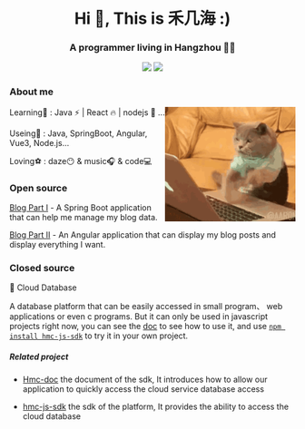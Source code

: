 <h1 align="center">Hi 👋, This is 禾几海 :)</h1>

<h3 align="center"> A programmer living in Hangzhou 👨‍💻 </h3>

<p align="center">
<img width="53%" src="https://github-readme-stats.vercel.app/api?username=xiaohai2271&count_private=true&show_icons=true&include_all_commits=false&hide_border=true&hide_title=true">
<img width="43%" src="https://github-readme-streak-stats.herokuapp.com/?user=xiaohai2271&hide_border=true">
</p>

### About me
<img align='right' src="./img/1628402933578.gif" width="230">

Learning🎨 : Java ⚡ | React 🔥 | nodejs 🎈 ...

Useing🔎 : Java, SpringBoot, Angular, Vue3, Node.js...

Loving⚽ : daze😶 & music🎧 & code💻



### Open source

[Blog Part Ⅰ](https://github.com/xiaohai2271/blog-backEnd) - A Spring Boot application that can help me manage my blog data.

[Blog Part Ⅱ](https://github.com/xiaohai2271/blog-frontEnd) - An Angular application that can display my blog posts and display everything I want.

<!-- 
[House](https://github.com/xiaohai2271/House) - An application under development.
 -->
### Closed source

📁 Cloud Database

A database platform that can be easily accessed in small program、 web applications or even c programs. But it can only be used in javascript projects right now, you can see the [doc](https://xiaohai2271.github.io/hmc-doc) to see how to use it, and use [` npm install hmc-js-sdk `](https://github.com/xiaohai2271/hmc-sdk-js) to try it in your own project.

##### Related project
- [Hmc-doc](https://xiaohai2271.github.io/hmc-doc) the document of the sdk, It introduces how to allow our application to quickly access the cloud service database access

- [hmc-js-sdk](https://github.com/xiaohai2271/hmc-sdk-js) the sdk of the platform, It provides the ability to access the cloud database

